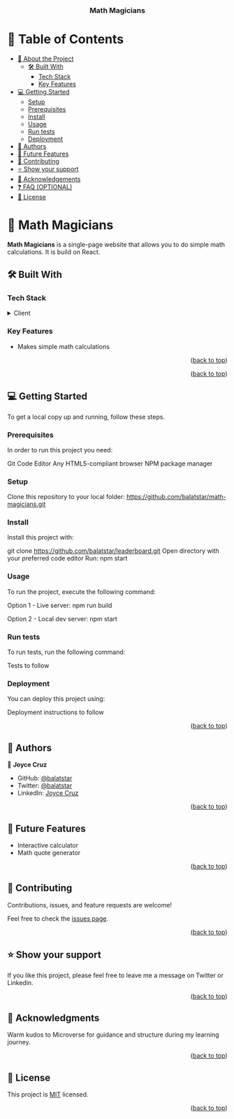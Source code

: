 <a name="readme-top"></a>

<div align="center">

  <h3><b>Math Magicians</b></h3>

</div>

# 📗 Table of Contents

- [📖 About the Project](#about-project)
  - [🛠 Built With](#built-with)
    - [Tech Stack](#tech-stack)
    - [Key Features](#key-features)
- [💻 Getting Started](#getting-started)
  - [Setup](#setup)
  - [Prerequisites](#prerequisites)
  - [Install](#install)
  - [Usage](#usage)
  - [Run tests](#run-tests)
  - [Deployment](#deployment)
- [👥 Authors](#authors)
- [🔭 Future Features](#future-features)
- [🤝 Contributing](#contributing)
- [⭐️ Show your support](#support)
- [🙏 Acknowledgements](#acknowledgements)
- [❓ FAQ (OPTIONAL)](#faq)
- [📝 License](#license)

# 📖 Math Magicians <a name="about-project"></a>

**Math Magicians** is a single-page website that allows you to do simple math calculations. It is build on React.

## 🛠 Built With <a name="built-with"></a>

### Tech Stack <a name="tech-stack"></a>

<details>
  <summary>Client</summary>
  <ul>
    <li><a href="#">React</a></li>
  </ul>
</details>


### Key Features <a name="key-features"></a>

- Makes simple math calculations

<p align="right">(<a href="#readme-top">back to top</a>)</p>

<p align="right">(<a href="#readme-top">back to top</a>)</p>

## 💻 Getting Started <a name="getting-started"></a>

To get a local copy up and running, follow these steps.

### Prerequisites

In order to run this project you need:

Git
Code Editor
Any HTML5-compliant browser
NPM package manager

### Setup

Clone this repository to your local folder: https://github.com/balatstar/math-magicians.git


### Install

Install this project with:

git clone https://github.com/balatstar/leaderboard.git
Open directory with your preferred code editor
Run: npm start

### Usage

To run the project, execute the following command:

Option 1 - Live server:
npm run build

Option 2 - Local dev server:
npm start

### Run tests

To run tests, run the following command:

Tests to follow

### Deployment

You can deploy this project using:

Deployment instructions to follow

<p align="right">(<a href="#readme-top">back to top</a>)</p>

## 👥 Authors <a name="authors"></a>

👤 **Joyce Cruz**

- GitHub: [@balatstar](https://github.com/balatstar)
- Twitter: [@balatstar](https://twitter.com/balatstar)
- LinkedIn: [Joyce Cruz](https://linkedin.com/in/joyce-ann-cruz-668a41a7)

<p align="right">(<a href="#readme-top">back to top</a>)</p>


## 🔭 Future Features <a name="future-features"></a>

- Interactive calculator
- Math quote generator

<p align="right">(<a href="#readme-top">back to top</a>)</p>

## 🤝 Contributing <a name="contributing"></a>

Contributions, issues, and feature requests are welcome!

Feel free to check the [issues page](../../issues/).

<p align="right">(<a href="#readme-top">back to top</a>)</p>

## ⭐️ Show your support <a name="support"></a>

If you like this project, please feel free to leave me a message on Twitter or Linkedin.

<p align="right">(<a href="#readme-top">back to top</a>)</p>

## 🙏 Acknowledgments <a name="acknowledgements"></a>

Warm kudos to Microverse for guidance and structure during my learning journey.

<p align="right">(<a href="#readme-top">back to top</a>)</p>

## 📝 License <a name="license"></a>

This project is [MIT](./LICENSE) licensed.

<p align="right">(<a href="#readme-top">back to top</a>)</p>
